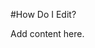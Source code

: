 <!-- Freeki metadata. Do not remove this section!
TITLE: How Do I Edit
-->
#How Do I Edit?

Add content here.